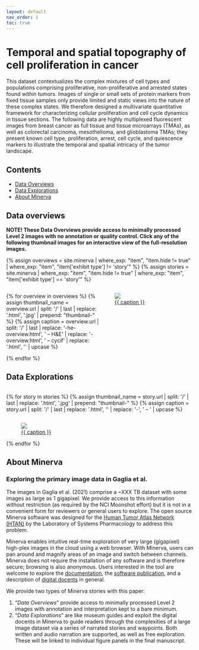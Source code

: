 ```yaml
---
layout: default
nav_order: 1
toc: true
---
```


# Temporal and spatial topography of cell proliferation in cancer

This dataset contextualizes the complex mixtures of cell types and populations
comprising proliferative, non-proliferative and arrested states found within
tumors. Images of single or small sets of protein markers from fixed tissue
samples only provide limited and static views into the nature of these complex
states. We therefore designed a multivariate quantitative framework for
characterizing cellular proliferation and cell cycle dynamics in tissue
sections. The following data are highly multiplexed fluorescent images from
breast cancer as full tissue and tissue microarrays (TMAs), as well as
colorectal carcinoma, mesothelioma, and glioblastoma TMAs; they present known
cell type, proliferation, arrest, cell cycle, and quiescence markers to
illustrate the temporal and spatial intricacy of the tumor landscape.

## Contents
* [Data Overviews](#data-overviews)
* [Data Explorations](#data-explorations)
* [About Minerva](#about-minerva)


## Data overviews

**NOTE! These Data Overviews provide access to minimally processed
Level 2 images with no annotation or quality control. Click any of the
following thumbnail images for an interactive view of the
full-resolution images.**

{% 
    assign overviews = site.minerva 
    | where_exp: "item", "item.hide != true"
    | where_exp: "item", "item['exhibit type'] != 'story'"
%}
{% 
    assign stories = site.minerva 
    | where_exp: "item", "item.hide != true"
    | where_exp: "item", "item['exhibit type'] == 'story'"
%}

<div style="display: grid; grid-template-columns: repeat(auto-fit, minmax(250px, 1fr));">

{% for overview in overviews %}
{% assign thumbnail_name = overview.url 
    | split: '/' 
    | last
    | replace: '.html', '.jpg'
    | prepend: "thumbnail-"
%}
{% assign caption = 
    overview.url 
    | split: '/' 
    | last
    | replace: '-he-overview.html', ' – H&E'
    | replace: '-overview.html', ' – cycif'
    | replace: '.html', ''
    | upcase
%}
<figure class="figure-story">
    <a href="{{ overview.url | prepend: site.baseurl }}">
        <img src="{{ site.baseurl }}/images/{{ thumbnail_name }}">
        <figcaption>{{ caption }}</figcaption>
    </a>
</figure>
{% endfor %}

</div>


## Data Explorations

<div style="display: grid; grid-template-columns: repeat(auto-fit, minmax(350px, 1fr));">

{% for story in stories %}
{% assign thumbnail_name = story.url 
    | split: '/' 
    | last
    | replace: '.html', '.jpg'
    | prepend: "thumbnail-"
%}
{% assign caption = 
    story.url 
    | split: '/' 
    | last
    | replace: '.html', ''
    | replace: '-', ' – '
    | upcase
%}
<figure class="figure-story">
    <a href="{{ story.url | prepend: site.baseurl }}">
        <img src="{{ site.baseurl }}/images/{{ thumbnail_name }}">
        <figcaption>{{ caption }}</figcaption>
    </a>
</figure>
{% endfor %}

</div>


## About Minerva
### Exploring the primary image data in Gaglia et al.

The images in Gaglia et al. (2021) comprise a ~XXX TB dataset with some images as
large as 1 gigapixel.  We provide access to this information without restriction
(as required by the NCI Moonshot effort) but it is not in a convenient form for
reviewers or general users to explore. The open source Minerva software was
designed for the [Human Tumor Atlas Network
(HTAN)](https://humantumoratlas.org/) by the Laboratory of Systems Pharmacology
to address this problem.

Minerva enables intuitive real-time exploration of very large (gigapixel)
high-plex images in the cloud using a web browser. With Minerva, users can pan
around and magnify areas of an image and switch between channels. Minerva does
not require the installation of any software and is therefore secure; browsing
is also anonymous. Users interested in the tool are welcome to explore the
[documentation](https://github.com/labsyspharm/minerva-story/wiki), the
[software publication](https://joss.theoj.org/papers/10.21105/joss.02579), and a
description of [digital
docents](https://www.biorxiv.org/content/10.1101/2020.03.27.001834v2) in
general.

We provide two types of Minerva stories with this paper:

1. “*Data Overviews*” provide access to minimally processed Level 2 images with
   annotation and interpretation kept to a bare minimum.
2. “*Data Explorations*” are like museum guides and exploit the digital docents
   in Minerva to guide readers through the complexities of a large image dataset
   via a series of narrated stories and waypoints. Both written and audio
   narration are supported, as well as free exploration. These will be linked to
   individual figure panels in the final manuscript.
